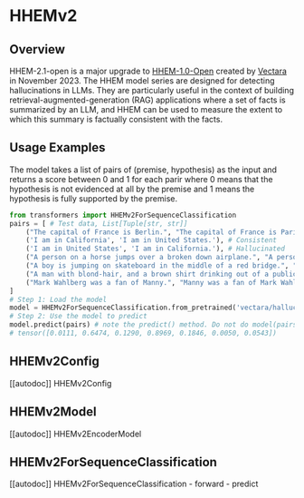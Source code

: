 <!--Copyright 2024 The HuggingFace Team. All rights reserved.

Licensed under the Apache License, Version 2.0 (the "License"); you may not use this file except in compliance with
the License. You may obtain a copy of the License at

http://www.apache.org/licenses/LICENSE-2.0

Unless required by applicable law or agreed to in writing, software distributed under the License is distributed on
an "AS IS" BASIS, WITHOUT WARRANTIES OR CONDITIONS OF ANY KIND, either express or implied. See the License for the
specific language governing permissions and limitations under the License.

⚠️ Note that this file is in Markdown but contain specific syntax for our doc-builder (similar to MDX) that may not be
rendered properly in your Markdown viewer.

-->

# HHEMv2

## Overview

HHEM-2.1-open is a major upgrade to [HHEM-1.0-Open](https://huggingface.co/vectara/hallucination_evaluation_model/tree/hhem-1.0-open) created by [Vectara](https://vectara.com) in November 2023. The HHEM model series are designed for detecting hallucinations in LLMs. They are particularly useful in the context of building retrieval-augmented-generation (RAG) applications where a set of facts is summarized by an LLM, and HHEM can be used to measure the extent to which this summary is factually consistent with the facts.

## Usage Examples

The model takes a list of pairs of (premise, hypothesis) as the input and returns a score between 0 and 1 for each parir where 0 means that the hypothesis is not evidenced at all by the premise and 1 means the hypothesis is fully supported by the premise.


```python
from transformers import HHEMv2ForSequenceClassification
pairs = [ # Test data, List[Tuple[str, str]]
    ("The capital of France is Berlin.", "The capital of France is Paris."), # factual but hallucinated
    ('I am in California', 'I am in United States.'), # Consistent
    ('I am in United States', 'I am in California.'), # Hallucinated
    ("A person on a horse jumps over a broken down airplane.", "A person is outdoors, on a horse."),
    ("A boy is jumping on skateboard in the middle of a red bridge.", "The boy skates down the sidewalk on a red bridge"),
    ("A man with blond-hair, and a brown shirt drinking out of a public water fountain.", "A blond man wearing a brown shirt is reading a book."),
    ("Mark Wahlberg was a fan of Manny.", "Manny was a fan of Mark Wahlberg.")
]
# Step 1: Load the model
model = HHEMv2ForSequenceClassification.from_pretrained('vectara/hallucination_evaluation_model')
# Step 2: Use the model to predict
model.predict(pairs) # note the predict() method. Do not do model(pairs). 
# tensor([0.0111, 0.6474, 0.1290, 0.8969, 0.1846, 0.0050, 0.0543])
```

## HHEMv2Config

[[autodoc]] HHEMv2Config

## HHEMv2Model

[[autodoc]] HHEMv2EncoderModel

## HHEMv2ForSequenceClassification

[[autodoc]] HHEMv2ForSequenceClassification
    - forward
    - predict

</pt>
<tf>
